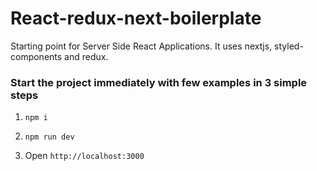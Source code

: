 # React-redux-next-boilerplate
Starting point for Server Side React Applications. It uses nextjs, styled-components and redux.

### Start the project immediately with few examples in 3 simple steps

1. `npm i`

2. `npm run dev`

3. Open `http://localhost:3000`
